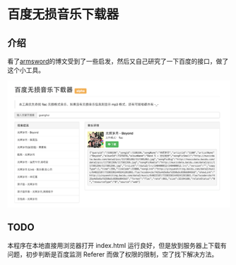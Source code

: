 # 百度无损音乐下载器

## 介绍

看了[armsword](http://armsword.com/2014/08/09/download-baidu-music/)的博文受到了一些启发，然后又自己研究了一下百度的接口，做了这个小工具。

![screenshot](screenshot.png "百度无损音乐下载器")

## TODO

本程序在本地直接用浏览器打开 index.html 运行良好，但是放到服务器上下载有问题，初步判断是百度监测 Referer 而做了权限的限制，空了找下解决方法。
